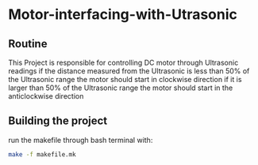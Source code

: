 # Motor-interfacing-with-Utrasonic

## Routine
This Project is responsible for controlling DC motor through Ultrasonic readings
if the distance measured from the Ultrasonic is less than 50% of the Ultrasonic
range the motor should start in clockwise direction if it is larger than 50% of
the Ultrasonic range the motor should start in the anticlockwise direction

## Building the project
run the makefile through bash terminal with:
```bash
make -f makefile.mk
